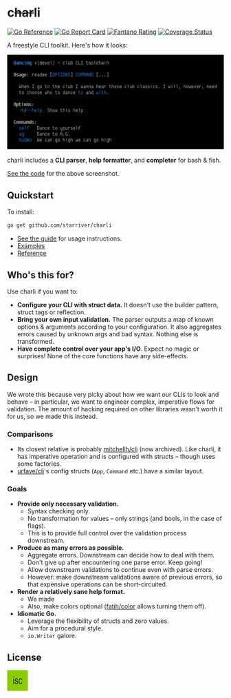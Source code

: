 # c~~har~~li

[![Go Reference](https://pkg.go.dev/badge/github.com/starriver/charli.svg)](https://pkg.go.dev/github.com/starriver/charli)
[![Go Report Card](https://goreportcard.com/badge/github.com/starriver/charli)](https://goreportcard.com/report/github.com/starriver/charli)
[![Fantano Rating](https://img.shields.io/badge/fantano-10-purple
)](https://youtu.be/bLJ-zfBmChA)
[![Coverage Status](https://coveralls.io/repos/github/starriver/charli/badge.svg?branch=main)](https://coveralls.io/github/starriver/charli?branch=main)

A freestyle CLI toolkit. Here's how it looks:

![Screenshot](./.images/example.png)

charli includes a **CLI parser**, **help formatter**, and **completer** for bash & fish.

[See the code](./examples/readme/) for the above screenshot.

## Quickstart

To install:

```sh
go get github.com/starriver/charli
```

- [See the guide](./docs/tutorial.md) for usage instructions.
- [Examples](./examples)
- [Reference](https://pkg.go.dev/github.com/starriver/charli)

## Who's this for?

Use charli if you want to:

- **Configure your CLI with struct data.** It doesn't use the builder pattern, struct tags or reflection.
- **Bring your own input validation.** The parser outputs a map of known options & arguments according to your configuration. It also aggregates errors caused by unknown args and bad syntax. Nothing else is transformed.
- **Have complete control over your app's I/O**. Expect no magic or surprises! None of the core functions have any side-effects.

## Design

We wrote this because very picky about how we want our CLIs to look and behave – in particular, we want to engineer complex, imperative flows for validation. The amount of hacking required on other libraries wasn't worth it for us, so we made this instead.

### Comparisons

- Its closest relative is probably [mitchellh/cli](https://github.com/mitchellh/cli) (now archived). Like charli, it has imperative operation and is configured with structs – though uses some factories.
- [urfave/cli](https://charli.urfave.org/)'s config structs (`App`, `Command` etc.) have a similar layout.


### Goals

- **Provide only necessary validation.**
	- Syntax checking only.
	- No transformation for values – only strings (and bools, in the case of flags).
	- This is to provide full control over the validation process downstream.
- **Produce as many errors as possible.**
	- Aggregate errors. Downstream can decide how to deal with them.
	- Don't give up after encountering one parse error. Keep going!
	- Allow downstream validations to continue even with parse errors.
	- However: make downstream validations aware of previous errors, so that expensive operations can be short-circuited.
- **Render a relatively sane help format.**
	- We made
	- Also, make colors optional ([fatih/color](https://github.com/fatih/color) allows turning them off).
- **Idiomatic Go.**
	- Leverage the flexibility of structs and zero values.
	- Aim for a procedural style.
	- `io.Writer` galore.

## License

[![ISC](./.images/license.jpg)](./LICENSE)
